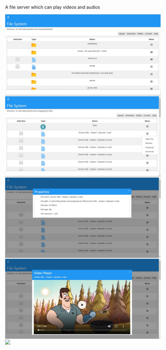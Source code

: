 A file server which can play videos and audios

![](https://github.com/sidYana/MyProjects/blob/master/FileServer/Project%20Snaps/image.JPG)
![](https://github.com/sidYana/MyProjects/blob/master/FileServer/Project%20Snaps/image_2.JPG)
![](https://github.com/sidYana/MyProjects/blob/master/FileServer/Project%20Snaps/image_3.JPG)
![](https://github.com/sidYana/MyProjects/blob/master/FileServer/Project%20Snaps/image_4.JPG)
![](https://github.com/sidYana/MyProjects/blob/master/FileServer/Project%20Snaps/image_5.JPG)

